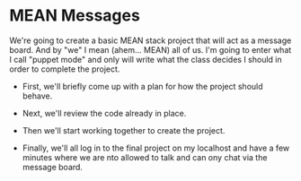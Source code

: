 MEAN Messages
===

We're going to create a basic MEAN stack project that will act as a message board. And by "we" I mean (ahem... MEAN) all of us. I'm going to enter what I call "puppet mode" and only will write what the class decides I should in order to complete the project.

- First, we'll briefly come up with a plan for how the project should behave.

- Next, we'll review the code already in place.

- Then we'll start working together to create the project.

- Finally, we'll all log in to the final project on my localhost and have a few minutes where we are nto allowed to talk and can ony chat via the message board.

